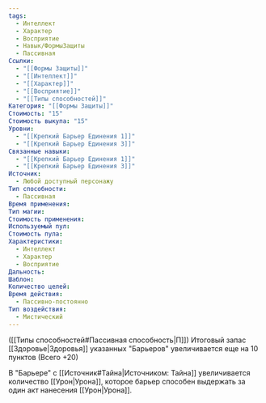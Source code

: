 ```yaml
---
tags:
  - Интеллект
  - Характер
  - Восприятие
  - Навык/ФормыЗащиты
  - Пассивная
Ссылки:
  - "[[Формы Защиты]]"
  - "[[Интеллект]]"
  - "[[Характер]]"
  - "[[Восприятие]]"
  - "[[Типы способностей]]"
Категория: "[[Формы Защиты]]"
Стоимость: "15"
Стоимость выкупа: "15"
Уровни:
  - "[[Крепкий Барьер Единения 1]]"
  - "[[Крепкий Барьер Единения 3]]"
Связанные навыки:
  - "[[Крепкий Барьер Единения 1]]"
  - "[[Крепкий Барьер Единения 3]]"
Источник:
  - Любой доступный персонажу
Тип способности:
  - Пассивная
Время применения: 
Тип магии: 
Стоимость применения: 
Используемый пул: 
Стоимость пула: 
Характеристики:
  - Интеллект
  - Характер
  - Восприятие
Дальность: 
Шаблон: 
Количество целей: 
Время действия:
  - Пассивно-постоянно
Тип воздействия:
  - Мистический
---
```

([[Типы способностей#Пассивная способность|П]]) Итоговый запас [[Здоровье|Здоровья]] указанных "Барьеров" увеличивается еще на 10 пунктов (Всего +20)

В "Барьере" с [[Источник#Тайна|Источником: Тайна]] увеличивается количество [[Урон|Урона]], которое барьер способен выдержать за один акт нанесения [[Урон|Урона]]. 